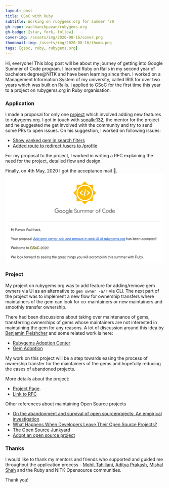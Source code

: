 ```yaml
---
layout: post
title: GSoC with Ruby
subtitle: Working on rubygems.org for summer '20
gh-repo: vachhanihpavan/rubygems.org
gh-badge: [star, fork, follow]
cover-img: /assets/img/2020-08-16/cover.png
thumbnail-img: /assets/img/2020-08-16/thumb.png
tags: [gsoc, ruby, rubygems.org]
---
```


Hi, everyone! This blog post will be about my journey of getting into Google Summer of Code program.
I learned Ruby on Rails in my second year of bachelors degree@NITK and 
have been learning since then. I worked on a Management Information System
of my university, called IRIS for over two years which was built on Rails.
I applied to GSoC for the first time this year to a project on rubygems.org in Ruby organisation. 

### Application

I made a proposal for only one [project](http://rubygsoc.github.io/add-gem-owner-add-and-remove-in-web-ui-of-rubygems.org/)
which involved adding new features to rubygems.org. I got in touch with [sonalkr132](https://github.com/sonalkr132), the mentor for the project and he suggested me get 
involved with the community and try to send some PRs to open issues.
On his suggestion, I worked on following issues:
 - [Show yanked gem in search filters](https://github.com/rubygems/rubygems.org/pull/2339)
 - [Added route to redirect /users to /profile](https://github.com/rubygems/rubygems.org/pull/2264)

For my proposal to the project, I worked in writing a RFC explaining the need for the project, detailed flow and design.
 
Finally, on 4th May, 2020 I got the acceptance mail 🎉.
![Acceptance](/assets/img/2020-08-16/acceptance.png)


### Project

My project on rubygems.org was to add feature for adding/remove gem owners via UI
as an alternative to `gem owner -a/r` via CLI. The next part of the project was 
to implement a new flow for ownership transfers where maintainers of the gem can
look for co-maintainers or new maintainers and smoothly transfer ownership.

There had been discussions about taking over maintenance of gems, transferring ownerships of gems
whose maintainers are not interested in maintaining the gem for any reasons.
A lot of discussion around this idea by [Benjamin Fleishcher](http://www.benjaminfleischer.com/2014/08/17/rubygems-adoption-center/) and some related work is here:

- [Rubygems Adoption Center](https://github.com/rubygems/adoption-center)
- [Gem Adoption](https://github.com/rubygems/rubygems.org/pull/1842)

My work on this project will be a step towards easing the process of 
ownership transfer for the maintainers of the gems and hopefully reducing the cases
of abandoned projects.

More details about the project:
 - [Project Page](http://rubygsoc.github.io/add-gem-owner-add-and-remove-in-web-ui-of-rubygems.org/).
 - [Link to RFC](https://github.com/rubygems/rfcs/pull/25/)
 
Other references about maintaining Open Source projects
 - [On the abandonment and survival of open sourceprojects: An empirical investigation](https://arxiv.org/pdf/1906.08058.pdf)
 - [What Happens When Developers Leave Their Open Source Projects?](https://thenewstack.io/what-happens-when-developers-leave-their-open-source-projects)
 - [The Open Source Junkyard](https://speakerdeck.com/bf4/the-open-source-junkyard)
 - [Adopt an open source project](https://livablesoftware.com/adopt-abandoned-open-source-project)

### Thanks

I would like to thank my mentors and friends who supported and guided me throughout the application process - 
[Mohit Tahiliani](https://github.com/mohittahiliani), [Aditya Prakash](https://github.com/sonalkr), [Mishal Shah](https://github.com/mishal23)
and the Ruby and NITK Opensource communities.

Thank you!
